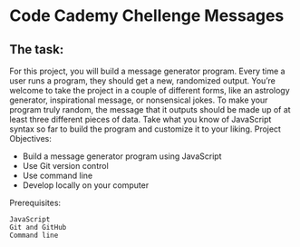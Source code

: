 # Code Cademy Chellenge Messages

## The task:

For this project, you will build a message generator program. Every time a user runs a program, they should get a new, randomized output. You’re welcome to take the project in a couple of different forms, like an astrology generator, inspirational message, or nonsensical jokes. To make your program truly random, the message that it outputs should be made up of at least three different pieces of data. Take what you know of JavaScript syntax so far to build the program and customize it to your liking.
Project Objectives:

* Build a message generator program using JavaScript
* Use Git version control
*    Use command line
*    Develop locally on your computer

Prerequisites:

    JavaScript
    Git and GitHub
    Command line



